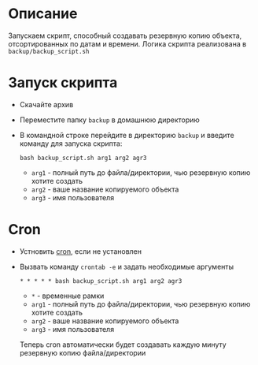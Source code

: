 # Описание
Запускаем скрипт, способный создавать резервную копию объекта, отсортированных по датам и времени.
Логика скрипта реализована в `backup/backup_script.sh`

# Запуск скрипта
- Скачайте архив
- Переместите папку `backup` в домашнюю директорию
- В командной строке перейдите в директорию `backup` и введите команду для запуска скрипта:

  ```
  bash backup_script.sh arg1 arg2 agr3
  ```
  - `arg1` - полный путь до файла/директории, чью резервную копию хотите создать
  - `arg2` - ваше название копируемого объекта
  - `arg3` - имя пользователя
 
 # Cron
 - Устновить [cron](https://www.digitalocean.com/community/tutorials/how-to-use-cron-to-automate-tasks-ubuntu-1804), если не установлен
 - Вызвать команду `crontab -e` и задать необходимые аргументы
 
   ```
   * * * * * bash backup_script.sh arg1 arg2 agr3
   ```
   - `*` - временные рамки
   - `arg1` - полный путь до файла/директории, чью резервную копию хотите создать
   - `arg2` - ваше название копируемого объекта
   - `arg3` - имя пользователя
   
   Теперь cron автоматически будет создавать каждую минуту резервную копию файла/директории
   []()
 
  
 
